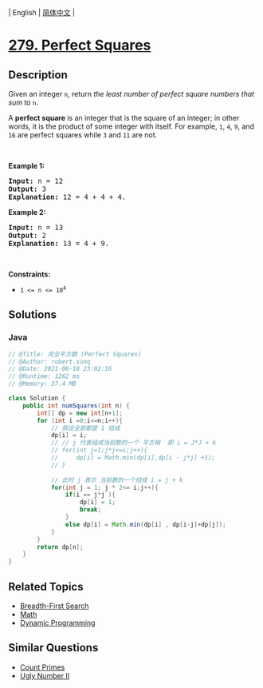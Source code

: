 
| English | [简体中文](README.md) |

# [279. Perfect Squares](https://leetcode.cn//problems/perfect-squares/)

## Description

<p>Given an integer <code>n</code>, return <em>the least number of perfect square numbers that sum to</em> <code>n</code>.</p>

<p>A <strong>perfect square</strong> is an integer that is the square of an integer; in other words, it is the product of some integer with itself. For example, <code>1</code>, <code>4</code>, <code>9</code>, and <code>16</code> are perfect squares while <code>3</code> and <code>11</code> are not.</p>

<p>&nbsp;</p>
<p><strong class="example">Example 1:</strong></p>

<pre>
<strong>Input:</strong> n = 12
<strong>Output:</strong> 3
<strong>Explanation:</strong> 12 = 4 + 4 + 4.
</pre>

<p><strong class="example">Example 2:</strong></p>

<pre>
<strong>Input:</strong> n = 13
<strong>Output:</strong> 2
<strong>Explanation:</strong> 13 = 4 + 9.
</pre>

<p>&nbsp;</p>
<p><strong>Constraints:</strong></p>

<ul>
	<li><code>1 &lt;= n &lt;= 10<sup>4</sup></code></li>
</ul>


## Solutions


### Java

```Java
// @Title: 完全平方数 (Perfect Squares)
// @Author: robert.sunq
// @Date: 2021-06-18 23:02:16
// @Runtime: 1262 ms
// @Memory: 37.4 MB

class Solution {
    public int numSquares(int n) {
        int[] dp = new int[n+1];
        for (int i =0;i<=n;i++){
            // 假设全部都是 1 组成
            dp[i] = i;
            // // j 代表组成当前数的一个 平方根  即 i = J*J + k  
            // for(int j=1;j*j<=i;j++){
            //     dp[i] = Math.min(dp[i],dp[i - j*j] +1);
            // }
            
            // 此时 j 表示 当前数的一个组成 i = j + k
            for(int j = 1; j * 2<= i;j++){
                if(i == j*j ){
                    dp[i] = 1;
                    break;
                } 
                else dp[i] = Math.min(dp[i] , dp[i-j]+dp[j]);
            }
        }
        return dp[n];
    }
}
```



## Related Topics

- [Breadth-First Search](https://leetcode.cn//tag/breadth-first-search)
- [Math](https://leetcode.cn//tag/math)
- [Dynamic Programming](https://leetcode.cn//tag/dynamic-programming)

## Similar Questions

- [Count Primes](../count-primes/README_EN.md)
- [Ugly Number II](../ugly-number-ii/README_EN.md)
